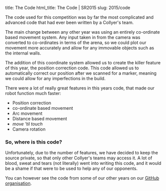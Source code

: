 title: The Code
html_title: The Code | SR2015
slug: 2015/code

The code used for this competition was by far the most complicated and advanced code that had ever been written by a Collyer's team.

The main change between any other year was using an entirely co-ordinate based movement system. Any input taken in from the camera was converted to co-ordinates in terms of the arena, so we could plot our movement more accurately and allow for any immovable objects such as the internal walls.

The addition of this coordinate system allowed us to create the killer feature of this year, the position correction code. This code allowed us to automatically correct our position after we scanned for a marker, meaning we could allow for any imperfections in the build.

There were a lot of really great features in this years code, that made our robot function much faster:

- Position correction
- co-ordinate based movement
- Arc movement
- Distance based movement
- _move 'til touch_
- Camera rotation

### So, where is this code?
Unfortunately, due to the number of features, we have decided to keep the source private, so that only other Collyer's teams may access it. A lot of blood, sweat and tears (not literally) went into writing this code, and it would be a shame if that were to be used to help any of our opponents.

You can however see the code from some of our other years on our [GitHub organisation](https://github.com/SR-CLY).
